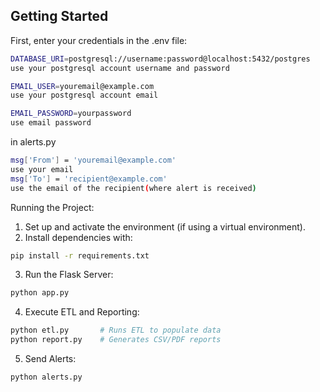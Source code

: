 ## Getting Started

First, enter your credentials in the .env file:

```bash
DATABASE_URI=postgresql://username:password@localhost:5432/postgres
use your postgresql account username and password

EMAIL_USER=youremail@example.com
use your postgresql account email

EMAIL_PASSWORD=yourpassword
use email password

```
in alerts.py
```bash
msg['From'] = 'youremail@example.com'
use your email
msg['To'] = 'recipient@example.com'
use the email of the recipient(where alert is received)

```

Running the Project:
1. Set up and activate the environment (if using a virtual environment).
2. Install dependencies with:
```bash
pip install -r requirements.txt
```
3. Run the Flask Server:
```bash
python app.py
```
4. Execute ETL and Reporting:
```bash
python etl.py       # Runs ETL to populate data
python report.py    # Generates CSV/PDF reports
```
5. Send Alerts:
```bash
python alerts.py
```


